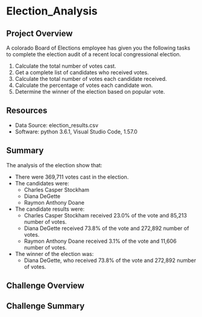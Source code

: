 # Election_Analysis  

## Project Overview  
A colorado Board of Elections employee has given you the following tasks to complete the election audit of a recent local congressional election.  

1. Calculate the total number of votes cast.  
2. Get a complete list of candidates who received votes.  
3. Calculate the total number of votes each candidate received.  
4. Calculate the percentage of votes each candidate won.  
5. Determine the winner of the election based on popular vote.  

## Resources  
- Data Source: election_results.csv  
- Software: python 3.6.1, Visual Studio Code, 1.57.0  

## Summary
The analysis of the election show that:
- There were 369,711 votes cast in the election.  
- The candidates were:  
    - Charles Casper Stockham  
    - Diana DeGette  
    - Raymon Anthony Doane  
- The candidate results were:
    - Charles Casper Stockham received 23.0% of the vote and 85,213 number of votes.  
    - Diana DeGette received 73.8% of the vote and 272,892 number of votes.  
    - Raymon Anthony Doane received 3.1% of the vote and 11,606 number of votes.  
- The winner of the election was:  
    - Diana DeGette, who received 73.8% of the vote and 272,892 number of votes.  

## Challenge Overview  

## Challenge Summary  
